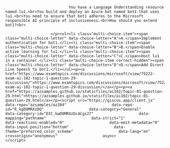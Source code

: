 <p class="card-text">
							
								You have a Language Understanding resource named lu1.<br>You build and deploy an Azure bot named bot1 that uses lu1.<br>You need to ensure that bot1 adheres to the Microsoft responsible AI principle of inclusiveness.<br>How should you extend bot1?<br>
							
						</p><ul><li class="multi-choice-item"><span class="multi-choice-letter" data-choice-letter="A">A.</span>Implement authentication for bot1.</li><li class="multi-choice-item"><span class="multi-choice-letter" data-choice-letter="B">B.</span>Enable active learning for lu1.</li><li class="multi-choice-item"><span class="multi-choice-letter" data-choice-letter="C">C.</span>Host lu1 in a container.</li><li class="multi-choice-item correct-hidden"><span class="multi-choice-letter" data-choice-letter="D">D.</span>Add Direct Line Speech to bot1.</li></ul><p><a href="https://www.examtopics.com/discussions/microsoft/view/75222-exam-ai-102-topic-1-question-29-discussion/">https://www.examtopics.com/discussions/microsoft/view/75222-exam-ai-102-topic-1-question-29-discussion/</a></p><p><a href="https://azsamples.github.io/staticfiles/ai102/topic-01-question-29.html">https://azsamples.github.io/staticfiles/ai102/topic-01-question-29.html</a></p><script src="https://giscus.app/client.js"                    data-repo="azsamples/az204"                    data-repo-id="R_kgDOMRXzDQ"                    data-category="General"                    data-category-id="DIC_kwDOMRXzDc4Cgi27"                    data-mapping="pathname"                    data-strict="1"                    data-reactions-enabled="0"                    data-emit-metadata="0"                    data-input-position="bottom"                    data-theme="preferred_color_scheme"                    data-lang="en"                    crossorigin="anonymous"                    async>                    </script>